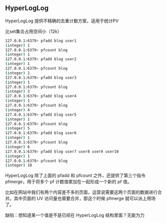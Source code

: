 ## HyperLogLog

HyperLogLog 提供不精确的去重计数方案，适用于统计PV

比set集合占用空间小（12k）

```sh
127.0.0.1:6379> pfadd blog user1
(integer) 1
127.0.0.1:6379> pfcount blog
(integer) 1
127.0.0.1:6379> pfadd blog user2
(integer) 1
127.0.0.1:6379> pfcount blog
(integer) 2
127.0.0.1:6379> pfadd blog user3
(integer) 1
127.0.0.1:6379> pfcount blog
(integer) 3
127.0.0.1:6379> pfadd blog user4
(integer) 1
127.0.0.1:6379> pfcount blog
(integer) 4
127.0.0.1:6379> pfadd blog user5
(integer) 1
127.0.0.1:6379> pfcount blog
(integer) 5
127.0.0.1:6379> pfadd blog user6
(integer) 1
127.0.0.1:6379> pfcount blog
(integer) 6
127.0.0.1:6379> pfadd blog user7 user8 user9 user10
(integer) 1
127.0.0.1:6379> pfcount blog
(integer) 10
```

HyperLogLog 除了上面的 pfadd 和 pfcount 之外，还提供了第三个指令 pfmerge，用于将多个 pf 计数值累加在一起形成一个新的 pf 值。

比如在网站中我们有两个内容差不多的页面，运营说需要这两个页面的数据进行合并。其中页面的 UV 访问量也需要合并，那这个时候 pfmerge 就可以派上用场了。


缺陷：想知道某一个值是不是已经在 HyperLogLog 结构里面？无能为力